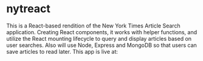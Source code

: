 # nytreact
This is a React-based rendition of the New York Times Article Search application. Creating React components, it works with helper functions, and utilize the React mounting lifecycle to query and display articles based on user searches. Also will use Node, Express and MongoDB so that users can save articles to read later.
This app is live at:   
